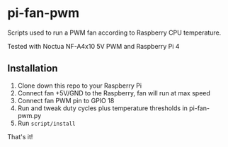 # pi-fan-pwm

Scripts used to run a PWM fan according to Raspberry CPU temperature.

Tested with Noctua NF-A4x10 5V PWM and Raspberry Pi 4

## Installation

1. Clone down this repo to your Raspberry Pi
2. Connect fan +5V/GND to the Raspberry, fan will run at max speed
3. Connect fan PWM pin to GPIO 18
4. Run and tweak duty cycles plus temperature thresholds in pi-fan-pwm.py
5. Run `script/install`

That's it!
